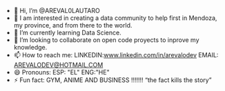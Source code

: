 - 👋 Hi, I’m @AREVAL0LAUTARO
- 👀 I am interested in creating a data community to help first in Mendoza, my province, and from there to the world.
- 🌱 I’m currently learning Data Science.
- 💞️ I’m looking to collaborate on open code proyects to inprove my knowledge.
- 📫 How to reach me:
  LINKEDIN:www.linkedin.com/in/arevalodev
  EMAIL: AREVALODEV@HOTMAIL.COM
- 😄 Pronouns: ESP: "EL"  ENG:"HE"
- ⚡ Fun fact: GYM, ANIME AND BUSINESS
  !!!!!!! “the fact kills the story”

<!---
AREVAL0LAUTARO/AREVAL0LAUTARO is a ✨ special ✨ repository because its `README.md` (this file) appears on your GitHub profile.
You can click the Preview link to take a look at your changes.
--->
